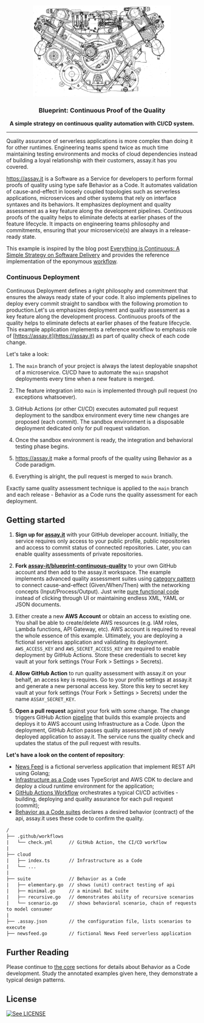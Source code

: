 <p align="center">
  <img src="./blueprint.gif" height="240" />
  <h3 align="center">Blueprint: Continuous Proof of the Quality</h3>
  <p align="center"><strong>A simple strategy on continuous quality automation with CI/CD system.</strong></p>

  <p align="center">
  </p>
</p>

---

Quality assurance of serverless applications is more complex than doing it for other runtimes. Engineering teams spend twice as much time maintaining testing environments and mocks of cloud dependencies instead of building a loyal relationship with their customers, assay.it has you covered.

https://assay.it is a Software as a Service for developers to perform formal proofs of quality using type safe Behavior as a Code. It automates validation of cause-and-effect in loosely coupled topologies such as serverless applications, microservices and other systems that rely on interface syntaxes and its behaviors. It emphasizes deployment and quality assessment as a key feature along the development pipelines. Continuous proofs of the quality helps to eliminate defects at earlier phases of the feature lifecycle. It impacts on engineering teams philosophy and commitments, ensuring that your microservice(s) are always in a release-ready state.

This example is inspired by the blog post [Everything is Continuous: A Simple Strategy on Software Delivery](https://assay.it/case%20study/continuous%20deployment/2020/07/01/everything-is-continuos) and provides the reference implementation of the eponymous [workflow](https://assay.it/doc/case-study/everything-is-continuous).


### Continuous Deployment

Continuous Deployment defines a right philosophy and commitment that ensures the always ready state of your code. It also implements pipelines to deploy every commit straight to sandbox with the following promotion to production.Let's us emphasizes deployment and quality assessment as a key feature along the development process. Continuous proofs of the quality helps to eliminate defects at earlier phases of the feature lifecycle. This example application implements a reference workflow to emphasis role of [https://assay.it](https://assay.it) as part of quality check of each code change.

Let's take a look:
 
1. The `main` branch of your project is always the latest deployable snapshot of a microservice. CI/CD have to automate the `main` snapshot deployments every time when a new feature is merged. 

2. The feature integration into `main` is implemented through pull request (no exceptions whatsoever).

3. GitHub Actions (or other CI/CD) executes automated pull request deployment to the sandbox environment every time new changes are proposed (each commit). The sandbox environment is a disposable deployment dedicated only for pull request validation.

4. Once the sandbox environment is ready, the integration and behavioral testing phase begins.

5. https://assay.it make a formal proofs of the quality using Behavior as a Code paradigm.

6. Everything is alright, the pull request is merged to `main` branch. 

Exactly same quality assessment technique is applied to the `main` branch and each release - Behavior as a Code runs the quality assessment for each deployment.


## Getting started

1. **Sign up for [assay.it](https://assay.it)** with your GitHub developer account. Initially, the service requires only access to your public profile, public repositories and access to commit status of connected repositories. Later, you can enable quality assessments of private repositories.

2. **Fork [assay-it/blueprint-continuous-quality](https://github.com/assay-it/blueprint-continuous-quality)** to your own GitHub account and then add to the assay.it workspace. The example implements advanced quality assessment suites using [category pattern](https://assay.it/doc/core/category) to connect cause-and-effect (Given/When/Then) with the networking concepts (Input/Process/Output). Just write [pure functional code](https://assay.it/doc/core) instead of clicking through UI or maintaining endless XML, YAML or JSON documents.

3. Either create a new **AWS Account** or obtain an access to existing one. You shall be able to create/delete AWS resources (e.g. IAM roles, Lambda functions, API Gateway, etc). AWS account is required to reveal the whole essence of this example. Ultimately, you are deploying a fictional serverless application and validating its deployment. `AWS_ACCESS_KEY` and `AWS_SECRET_ACCESS_KEY` are required to enable deployment by GitHub Actions. Store these credentials to secret key vault at your fork settings (Your Fork > Settings > Secrets).

4. **Allow GitHub Action** to run quality assessment with assay.it on your behalf, an access key is requires. Go to your profile settings at assay.it and generate a new personal access key. Store this key to secret key vault at your fork settings (Your Fork > Settings > Secrets) under the name `ASSAY_SECRET_KEY`.

5. **Open a pull request** against your fork with some change. The change triggers GitHub Action [pipeline](.github/workflow/check.yml) that builds this example projects and deploys it to AWS account using Infrastructure as a Code. Upon the deployment, GitHub Action passes quality assessment job of newly deployed application to assay.it. The service runs the quality check and updates the status of the pull request with results.


**Let's have a look on the content of repository**:
* [News Feed](newsfeed.go) is a fictional serverless application that implement REST API using Golang;
* [Infrastructure as a Code](cloud) uses TypeScript and AWS CDK to declare and deploy a cloud runtime environment for the application;
* [GitHub Actions Workflow](.github/workflows/check.yml) orchestrates a typical CI/CD activities - building, deploying and quality assurance for each pull request (commit);
* [Behavior as a Code suites](suite) declares a desired behavior (contract) of the api, assay.it uses these code to confirm the quality.

```
/
├── .github/workflows
|   └── check.yml      // GitHub Action, the CI/CD workflow
|
├── cloud
|   ├── index.ts       // Infrastructure as a Code
|   └── ...
|
├── suite              // Behavior as a Code
|   ├── elementary.go  // shows (unit) contract testing of api
|   ├── minimal.go     // a minimal BaC suite
|   ├── recursive.go   // demonstrates ability of recursive scenarios
|   └── scenario.go    // shows behavioral scenario, chain of requests to model consumer 
|
├── .assay.json        // the configuration file, lists scenarios to execute
├── newsfeed.go        // fictional News Feed serverless application
```

## Further Reading

Please continue to [the core](https://assay.it/doc/core) sections for details about Behavior as a Code development. Study the annotated examples given here, they demonstrate a typical design patterns.


## License

[![See LICENSE](https://img.shields.io/github/license/assay-it/example.assay.it.svg?style=for-the-badge)](LICENSE)

